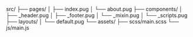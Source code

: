 src/
├── pages/
│ ├── index.pug
│ └── about.pug
├── components/
│ ├── \_header.pug
│ ├── \_footer.pug
│ └── \_mixin.pug
│ └── \_scripts.pug
├── layouts/
│ └── default.pug
└── assets/
├── scss/main.scss
└── js/main.js
